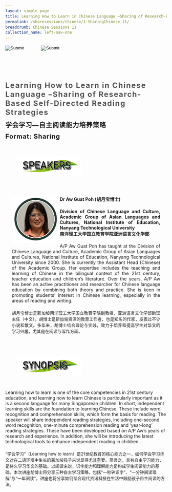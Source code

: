 ```yaml
---
layout: simple-page
title: Learning How to Learn in Chinese Language –Sharing of Research-Based Self-Directed Reading Strategies
permalink: /sharesessions/chinese/1-SharingChinese_11/
breadcrumb: Chinese Sessions 11
collection_name: left-nav-one
---
```




<input type="image" name="btnBack" id="btnBack" onclick="goBack()" src="/images/btnBack.png" style="height:70px;">
<input type="image" name="btnRegister" id="btnRegister" src="/images/btnClosed.png"
    style="height:70px;padding-left: 50px;" />

<link href="/misc/bootstrap.min.css" rel="stylesheet" />
<link href="/misc/Site.css" rel="stylesheet" />
<style>
    .divSPMain {
        padding: 20px;
        padding-top: 20px;
        text-align: justify;
        border-radius: 20px;
    }
    .divSPInfo {
        padding-top: 1px;
    }
</style>
<script>
        function goBack() {
          window.history.back();
        }
        </script>
        
<div id="PanelSess">
    <div class="col-md-12" style="padding-top: 40px;">
        <b>
            <span id="lblTitle_EL" style="font-weight: bold; font-size: 23px; letter-spacing: 2px; color: #525252">
                Learning How to Learn in Chinese Language –Sharing of Research-Based Self-Directed Reading Strategies</span></b>
    </div>
    <div class="col-md-12" style="padding-top: 10px;">
        <span id="lblTitle_OL" style="font-weight: bold; font-size: 20px; letter-spacing: 1px;">
        学会学习—自主阅读能力培养策略</span>
    </div>
    <div class="col-md-12" style="padding-top: 10px;">
        <span id="tblFormat" style="font-weight: bold; font-size: 20px; letter-spacing: 1px;"><b>Format:</b>
            Sharing</span>
    </div>
    <div class="row divSPMain">
        <h2 style="text-decoration: underline; padding-left: 20px;">
            <img src="/images/sessions/HDerSpeakers.png" style="height: 60px;width:199px;" /></h2>
        <div class="col-md-2">
        </div>
    </div>
<div class="row divSPMain">
                            <div class="col-md-2">
                                <img id="RptSpeaker_Img_0" src="/images/sessions/C81.png" style="float: left; width: 150px;" />
                            </div>
                            <div class="divSPInfo col-md-10">
                                <div class="col-md-12" style="font-weight: bold;">
                                    <span id="RptSpeaker_lblName_0">Dr Aw Guat Poh (胡月宝博士)</span>
                                </div>
                                <div class="col-md-12" style="padding-top: 20px; font-weight: bold;">
                                    <span id="RptSpeaker_lblOrg_EL_0">Division of Chinese Language and Culture, Academic Group of Asian Languages and Cultures, National Institute of Education, Nanyang Technological University</span>
                                </div>
                                <div class="col-md-12" style="font-weight: bold;">
                                    <span id="RptSpeaker_lblOrg_OL_0">南洋理工大学国立教育学院亚洲语言文化学部</span>
                                </div>
                                <div class="col-md-12" style="padding-top: 20px;">
                                    <span id="RptSpeaker_Label1_0">A/P Aw Guat Poh has taught at the Division of Chinese Language and Culture, Academic Group of Asian Languages and Cultures, National Institute of Education, Nanyang Technological University since 2000.  She is currently the Assistant Head (Chinese) of the Academic Group. Her expertise includes the teaching and learning of Chinese in the bilingual context of the 21st century, teacher education and children’s literature. Over the years, A/P Aw has been an active practitioner and researcher for Chinese language education by combining both theory and practice. She is keen in promoting students' interest in Chinese learning, especially in the areas of reading and writing.</span>
                                </div>
                                <div class="col-md-12" style="padding-top: 20px; font-size: 13px;">
                                    <span id="RptSpeaker_Label2_0">胡月宝博士是新加坡南洋理工大学国立教育学院副教授，亚洲语言文化学部助理主任（中文）。胡博士是新加坡资深的教育工作者，也是知名的作家，发表过不少小说和散文。多年来，胡博士结合理论与实践，致力于培养和提高学生对华文的学习兴趣，尤其是在阅读与写作方面。</span>
                                </div>
                            </div>
                        </div>
    <div class="row divSPMain">
        <h2 style="text-decoration: underline; padding-left: 20px;">
            <img src="/images/sessions/HderSynopsis.png" style="height: 60px;width:199px;" /></h2>
        <div class="col-md-2">
        </div>
    </div>
    <div class="col-md-2">
    </div>
   <div class="divSPInfo col-md-10">
                        <div class="col-md-12">
                            <span id="lblSynosis_EL">Learning how to learn is one of the core competencies in 21st century education, and learning how to learn Chinese is particularly important as it is a second language for many Singaporean children.  In short, independent learning skills are the foundation to learning Chinese.  These include word recognition and comprehension skills, which form the basis for reading.  The speaker will share independent reading strategies, including one-second word recognition, one-minute comprehension reading and ‘year-long’ reading strategies.  These have been developed based on A/P Aw’s years of research and experience.  In addition, she will be introducing the latest technological tools to enhance independent reading in children. </span>
                        </div>
                        <div class="col-md-12" style="padding-top: 20px; font-size: 13px;">
                            <span id="lblSynosis_OL">“学会学习”（Learning how to learn）是21世纪教育的核心能力之一，如何学会学习华文对在二语环境中生长的新加坡孩子来说显得尤其重要。简言之，具有自主学习能力，是持久学习华文的基础。以阅读来说，识字能力和理解能力是构成学生阅读能力的基础。本次讲座胡博士将分享三种自主学习策略，包括“一秒钟识字”、“一分钟阅读理解”与“一年阅读”。讲座也将分享如何结合现代资讯科技在生活中鼓励孩子自主阅读的方法。</span>
                        </div>
                    </div>

</div>
